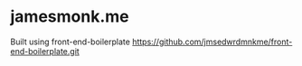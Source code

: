 # jamesmonk.me
Built using front-end-boilerplate https://github.com/jmsedwrdmnkme/front-end-boilerplate.git
